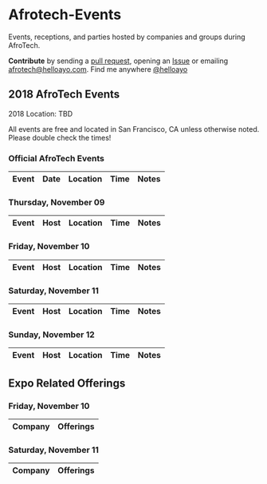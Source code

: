 # Afrotech-Events
Events, receptions, and parties hosted by companies and groups during AfroTech.

**Contribute** by sending a [pull request](https://github.com/helloayo/Afrotech-Events/pulls), opening an [Issue](https://github.com/helloayo/Afrotech-Events/issues) or emailing [afrotech@helloayo.com](mailto:afrotech@helloayo.com). Find me anywhere [@helloayo](https://twitter.com/@helloayo)

## 2018 AfroTech Events

2018 Location: TBD

All events are free and located in San Francisco, CA unless otherwise noted. Please double check the times!

### Official AfroTech Events
Event	                 | Date      | Location     | Time	   | Notes        
:---------------------:| ------------- | ------------ | -------- | ------------


### Thursday, November 09
Event	                 | Host      | Location     | Time	   | Notes        
:---------------------:| ------------- | ------------ | -------- | ------------

### Friday, November 10
Event	                 | Host       | Location     | Time	   | Notes        
:---------------------:| ------------- | ------------ | -------- | ------------

### Saturday, November 11
Event	                 | Host       | Location     | Time	   | Notes        
:---------------------:| ------------- | ------------ | -------- | ------------

### Sunday, November 12
Event	                 | Host      | Location     | Time	   | Notes        
:---------------------:| ------------- | ------------ | -------- | ------------


## Expo Related Offerings

### Friday, November 10
Company	                 | Offerings         
:---------------------:| ------------- 

### Saturday, November 11
Company	                 | Offerings         
:---------------------:| ------------- 
